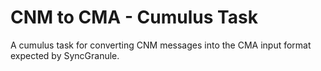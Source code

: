 # CNM to CMA - Cumulus Task
A cumulus task for converting CNM messages into the CMA input format expected
by SyncGranule.
